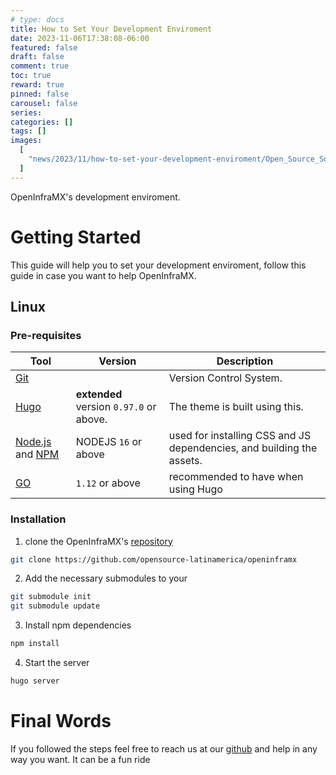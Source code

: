 ```yaml
---
# type: docs
title: How to Set Your Development Enviroment
date: 2023-11-06T17:38:08-06:00
featured: false
draft: false
comment: true
toc: true
reward: true
pinned: false
carousel: false
series:
categories: []
tags: []
images:
  [
    "news/2023/11/how-to-set-your-development-enviroment/Open_Source_Software.jpg",
  ]
---
```


OpenInfraMX's development enviroment.

<!--more-->

# Getting Started

This guide will help you to set your development enviroment, follow this guide in case you want to help OpenInfraMX.

## Linux

### Pre-requisites

| Tool                                                                                                                    | Version                                 | Description                                                           |
| ----------------------------------------------------------------------------------------------------------------------- | --------------------------------------- | --------------------------------------------------------------------- |
| [Git](https://git-scm.com/downloads)                                                                                    |                                         | Version Control System.                                               |
| [Hugo](https://gohugo.io/installation/)                                                                                 | **extended** version `0.97.0` or above. | The theme is built using this.                                        |
| [Node.js](https://nodejs.org/en/download/) and [NPM](https://docs.npmjs.com/downloading-and-installing-node-js-and-npm) | NODEJS `16` or above                    | used for installing CSS and JS dependencies, and building the assets. |
| [GO](https://go.dev/doc/install)                                                                                        | `1.12` or above                         | recommended to have when using Hugo                                   |

### Installation

1. clone the OpenInfraMX's [repository](https://github.com/opensource-latinamerica/openinframx)

```bash
git clone https://github.com/opensource-latinamerica/openinframx
```

2. Add the necessary submodules to your

```bash
git submodule init
git submodule update
```

3. Install npm dependencies

```bash
npm install
```

4. Start the server

```bash
hugo server
```

# Final Words

If you followed the steps feel free to reach us at our [github](https://github.com/opensource-latinamerica/openinframx) and help in any way you want. It can be a fun ride

